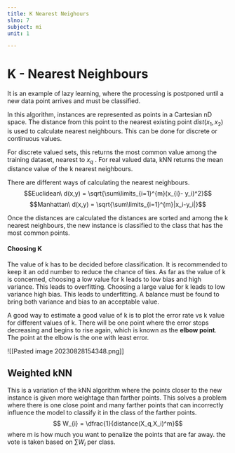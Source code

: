 ```yaml
---
title: K Nearest Neighours
slno: 7
subject: mi
unit: 1

---
```


# K - Nearest Neighbours

It is an example of lazy learning, where the processing is postponed until a new data point arrives and must be classified. 

In this algorithm, instances are represented as points in a Cartesian nD space. 
The distance from this point to the nearest existing point $dist(x_1,x_2)$ is used to calculate nearest neighbours. This can be done for discrete or continuous values. 

For discrete valued sets, this returns the most common value among the training dataset, nearest to $x_q$ . For real valued data, kNN returns the mean distance value of the k nearest neighbours.

There are different ways of calculating the nearest neighbours.  
$$Euclidean\ d(x,y) = \sqrt{\sum\limits_{i=1}^{m}(x_{i}- y_i)^2}$$
$$Manhattan\ d(x,y) = \sqrt{\sum\limits_{i=1}^{m}|x_i-y_i|}$$

Once the distances are calculated the distances are sorted and among the k nearest neighbours, the new instance is classified to the class that has the most common points.

#### Choosing K
The value of k has to be decided before classification. It is recommended to keep it an odd number to reduce the chance of ties. 
As far as the value of k is concerned, choosing a low value for k leads to low bias and high variance. This leads to overfitting.
Choosing a large value for k leads to low variance high bias. This leads to underfitting.
A balance must be found to bring both variance and bias to an acceptable value. 

A good way to estimate a good value of k is to plot the error rate vs k value for different values of k. There will be one point where the error stops decreasing and begins to rise again, which is known as the **elbow point**. The point at the elbow is the one with least error.

![[Pasted image 20230828154348.png]]


## Weighted kNN
This is a variation of the kNN algorithm where the points closer to the new instance is given more weightage than farther points. This solves a problem where there is one close point and many farther points that can incorrectly influence the model to classify it in the class of the farther points.
$$ W_{i} = \dfrac{1}{distance(X_q,X_i)^m}$$
where m is how much you want to penalize the points that are far away.
the vote is taken based on $\sum{W_i}$ per class.




